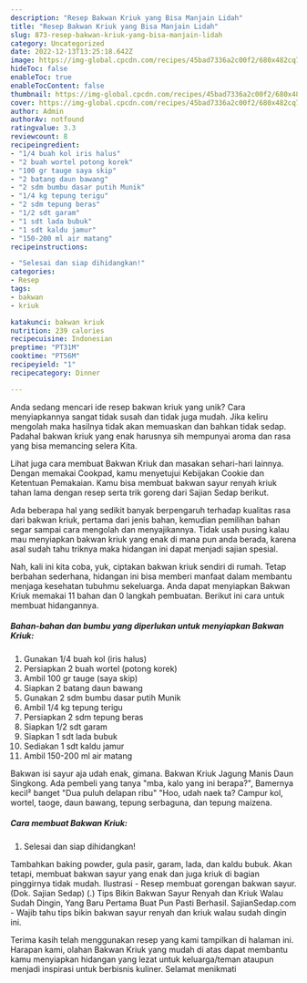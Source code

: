 ```yaml
---
description: "Resep Bakwan Kriuk yang Bisa Manjain Lidah"
title: "Resep Bakwan Kriuk yang Bisa Manjain Lidah"
slug: 873-resep-bakwan-kriuk-yang-bisa-manjain-lidah
category: Uncategorized
date: 2022-12-13T13:25:18.642Z
image: https://img-global.cpcdn.com/recipes/45bad7336a2c00f2/680x482cq70/bakwan-kriuk-foto-resep-utama.jpg
hideToc: false
enableToc: true
enableTocContent: false
thumbnail: https://img-global.cpcdn.com/recipes/45bad7336a2c00f2/680x482cq70/bakwan-kriuk-foto-resep-utama.jpg
cover: https://img-global.cpcdn.com/recipes/45bad7336a2c00f2/680x482cq70/bakwan-kriuk-foto-resep-utama.jpg
author: Admin
authorAv: notfound
ratingvalue: 3.3
reviewcount: 8
recipeingredient:
- "1/4 buah kol iris halus"
- "2 buah wortel potong korek"
- "100 gr tauge saya skip"
- "2 batang daun bawang"
- "2 sdm bumbu dasar putih Munik"
- "1/4 kg tepung terigu"
- "2 sdm tepung beras"
- "1/2 sdt garam"
- "1 sdt lada bubuk"
- "1 sdt kaldu jamur"
- "150-200 ml air matang"
recipeinstructions:

- "Selesai dan siap dihidangkan!"
categories:
- Resep
tags:
- bakwan
- kriuk

katakunci: bakwan kriuk 
nutrition: 239 calories
recipecuisine: Indonesian
preptime: "PT31M"
cooktime: "PT56M"
recipeyield: "1"
recipecategory: Dinner

---
```





Anda sedang mencari ide resep bakwan kriuk yang unik? Cara menyiapkannya sangat tidak susah dan tidak juga mudah. Jika keliru mengolah maka hasilnya tidak akan memuaskan dan bahkan tidak sedap. Padahal bakwan kriuk yang enak harusnya sih mempunyai aroma dan rasa yang bisa memancing selera Kita.





Lihat juga cara membuat Bakwan Kriuk dan masakan sehari-hari lainnya. Dengan memakai Cookpad, kamu menyetujui Kebijakan Cookie dan Ketentuan Pemakaian. Kamu bisa membuat bakwan sayur renyah kriuk tahan lama dengan resep serta trik goreng dari Sajian Sedap berikut.

Ada beberapa hal yang sedikit banyak berpengaruh terhadap kualitas rasa dari bakwan kriuk, pertama dari jenis bahan, kemudian pemilihan bahan segar sampai cara mengolah dan menyajikannya. Tidak usah pusing kalau mau menyiapkan bakwan kriuk yang enak di mana pun anda berada, karena asal sudah tahu triknya maka hidangan ini dapat menjadi sajian spesial.






Nah, kali ini kita coba, yuk, ciptakan bakwan kriuk sendiri di rumah. Tetap berbahan sederhana, hidangan ini bisa memberi manfaat dalam membantu menjaga kesehatan tubuhmu sekeluarga. Anda dapat menyiapkan Bakwan Kriuk memakai 11 bahan dan 0 langkah pembuatan. Berikut ini cara untuk membuat hidangannya.

<!--inarticleads1-->

##### Bahan-bahan dan bumbu yang diperlukan untuk menyiapkan Bakwan Kriuk:

1. Gunakan 1/4 buah kol (iris halus)
1. Persiapkan 2 buah wortel (potong korek)
1. Ambil 100 gr tauge (saya skip)
1. Siapkan 2 batang daun bawang
1. Gunakan 2 sdm bumbu dasar putih Munik
1. Ambil 1/4 kg tepung terigu
1. Persiapkan 2 sdm tepung beras
1. Siapkan 1/2 sdt garam
1. Siapkan 1 sdt lada bubuk
1. Sediakan 1 sdt kaldu jamur
1. Ambil 150-200 ml air matang


Bakwan isi sayur aja udah enak, gimana. Bakwan Kriuk Jagung Manis Daun Singkong. Ada pembeli yang tanya &#34;mba, kalo yang ini berapa?&#34;, Bamernya kecil² banget &#34;Dua puluh delapan ribu&#34; &#34;Hoo, udah naek ta? Campur kol, wortel, taoge, daun bawang, tepung serbaguna, dan tepung maizena. 

<!--inarticleads2-->

##### Cara membuat Bakwan Kriuk:


1. Selesai dan siap dihidangkan!

Tambahkan baking powder, gula pasir, garam, lada, dan kaldu bubuk. Akan tetapi, membuat bakwan sayur yang enak dan juga kriuk di bagian pinggirnya tidak mudah. Ilustrasi - Resep membuat gorengan bakwan sayur. (Dok. Sajian Sedap) (.) Tips Bikin Bakwan Sayur Renyah dan Kriuk Walau Sudah Dingin, Yang Baru Pertama Buat Pun Pasti Berhasil. SajianSedap.com - Wajib tahu tips bikin bakwan sayur renyah dan kriuk walau sudah dingin ini. 

Terima kasih telah menggunakan resep yang kami tampilkan di halaman ini. Harapan kami, olahan Bakwan Kriuk yang mudah di atas dapat membantu kamu menyiapkan hidangan yang lezat untuk keluarga/teman ataupun menjadi inspirasi untuk berbisnis kuliner. Selamat menikmati
